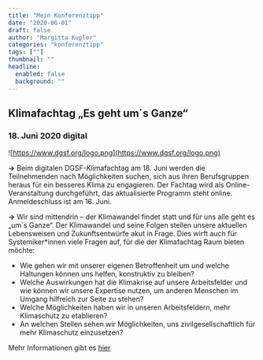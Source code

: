 ```yaml
---
title: "Mein Konferenztipp"
date: "2020-06-01"
draft: false
author: "Margitta Kupler"
categories: "konferenztipp"
tags: [""]
thumbnail: ""
headline:
  enabled: false
  background: ""
---
```


## Klimafachtag „Es geht um´s Ganze“

### 18. Juni 2020 digital

<!--more-->

![https://www.dgsf.org/logo.png](https://www.dgsf.org/logo.png)

**→** Beim digitalen DGSF-Klimafachtag am 18. Juni werden die Teilnehmenden
nach Möglichkeiten suchen, sich aus ihren Berufsgruppen heraus für ein
besseres Klima zu engagieren. Der Fachtag wird als Online-Veranstaltung
durchgeführt, das aktualisierte Programm steht online. Anmeldeschluss ist am
16. Juni.

**→** Wir sind mittendrin – der Klimawandel findet statt und für uns alle geht
es „um`s Ganze“. Der Klimawandel und seine Folgen stellen unsere aktuellen
Lebensweisen und Zukunftsentwürfe akut in Frage. Dies wirft auch für
Systemiker*innen viele Fragen auf, für die der Klimafachtag Raum bieten
möchte:

  * Wie gehen wir mit unserer eigenen Betroffenheit um und welche Haltungen können uns helfen, konstruktiv zu bleiben?
  * Welche Auswirkungen hat die Klimakrise auf unsere Arbeitsfelder und wie können wir unsere Expertise nutzen, um anderen Menschen im Umgang hilfreich zur Seite zu stehen?
  * Welche Möglichkeiten haben wir in unseren Arbeitsfeldern, mehr Klimaschutz zu etablieren?
  * An welchen Stellen sehen wir Möglichkeiten, uns zivilgesellschaftlich für mehr Klimaschutz einzusetzen?

Mehr Informationen gibt es [hier](https://www.dgsf.org/aktuell/news/dgsf-klimafachtag-es-geht-ums-ganze-1 "Klimafachtag")